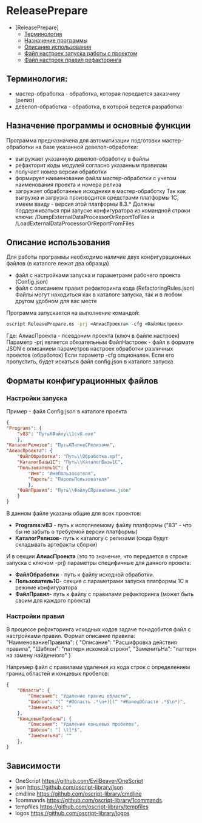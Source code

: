 ﻿# ReleasePrepare

<!-- TOC insertAnchor:true -->
- [ReleasePrepare]
    - [Терминология](#терминология)
    - [Назначение программы](#назначение-программы)
    - [Описание использования](#описание-использования)
    - [Файл настроек запуска работы с проектом](#настройки-запуска)
    - [Файл настроек правил рефакторинга](#настройки-правил)
<!-- /TOC -->

<a id="markdown-терминология" name="терминология"></a>

## Терминология:
* мастер-обработка - обработка, которая передается заказчику (релиз)
* девелоп-обработка - обработка, в которой ведется разработка


<a id="markdown-назначение-программы" name="назначение-программы"></a>

## Назначение программы и основные функции

Программа предназначена для автоматизации подготовки мастер-обработки на базе указанной девелоп-обработки:
+ выгружает указанную девелоп-обработку в файлы
+ рефакторит коды модулей согласно указанным правилам
+ получает номер версии обработки
+ формирует наименование файла мастер-обработки с учетом наименования проекта и номера релиза
+ загружает обработанные исходники в мастер-обработку
Так как выгрузка и загрузка производится средствами платформы 1С, имеем ввиду - версия этой платформы 8.3.*
Должны поддерживаться при запуске конфигуратора из командной строки ключи: /DumpExternalDataProcessorOrReportToFiles и /LoadExternalDataProcessorOrReportFromFiles

<a id="markdown-описание-использования" name="описание-использования"></a>

## Описание использования

Для работы программы необходимо наличие двух конфигурационных файлов (в каталоге лежат два образца)
+ файл с настройками запуска и параметрами рабочего проекта (Config.json)
+ файл с описанием правил рефакторинга кода (RefactoringRules.json)
Файлы могут находиться как в каталоге запуска, так и в любом другом удобном для вас месте

Программа запускается на выполнение командой:
```cmd
oscript ReleasePrepare.os -prj <АлиасПроекта> -cfg <ФайлНастроек>
```
Где:
	АлиасПроекта - псевдоним проекта (ключ в файле настроек)
					Параметр -prj является обязательным
	ФайлНастроек - файл в формате JSON с описанием параметров настроек обработки различных проектов (обработок)
					Если параметр -cfg опционален. Если его пропустить, будет искаться файл config.json в каталоге запуска


## Форматы конфигурационных файлов

### Настройки запуска
Пример - файл Config.json в каталоге проекта
```json
{
"Programs": {
	"v83": "ПутьКФайлу\\1cv8.exe"
	},
"КаталогРелизов": "ПутьКПапкеСРелизами",
"АлиасПроекта": {
	"ФайлОбработки": "Путь\\Обработка.epf",
	"КаталогБазы1С": "Путь\\КаталогБазы1С",
	"Пользователь1С": {
		"Имя": "ИмяПользователя",
		"Пароль": "ПарольПользователя"
		},
	"ФайлПравил": "Путь\\ФайлуСПравилами.json"
	}
}
```
В данном файле указаны общие для всех проектов:
+ **Programs:v83** - путь к исполняемому файлу платформы ("83" - что бы не забыть о требуемой версии платформы)
+ **КаталогРелизов**- путь к каталогу с релизами (сюда будут складывать артефакты сборки)

И в секции **АлиасПроекта** (это то значение, что передается в строке запуска с ключом -prj) параметры специфичные для данного проекта:
+ **ФайлОбработки** - путь к файлу исходной обработки.
+ **Пользователь1С**- секция с параметрами запуска платформы 1С в режиме конфигуратора
+ **ФайлПравил**- путь к файлу с правилами рефакторинга (может быть своим для каждого проекта)

### Настройки правил

В процессе рефакторинга исходных кодов задаче понадобится файл с настройками правил.
Формат описание правила:
"НаименованиеПравила": {
	"Описание": "Расшифровка действия правила",
	"Шаблон": "паттерн искомой строки",
	"ЗаменитьНа": "паттерн на замену найденного"
}

Например файл с правилами удаления из кода строк с определением границ областей и концевых пробелов:
```json
{
	"Области": {
		"Описание": "Удаление границ области",
		"Шаблон": "(^ *#Область .*\n+)|(^ *#КонецОбласти .*$\n*)",
		"ЗаменитьНа": ""
	},
	"КонцевыеПробелы": {
		"Описание": "Удаление концевых пробелов",
		"Шаблон": "[ \t]*$",
		"ЗаменитьНа": ""
	},
}
```

## Зависимости
* OneScript https://github.com/EvilBeaver/OneScript
* json https://github.com/oscript-library/json
* cmdline https://github.com/oscript-library/cmdline
* 1commands https://github.com/oscript-library/1commands
* tempfiles https://github.com/oscript-library/tempfiles
* logos https://github.com/oscript-library/logos
